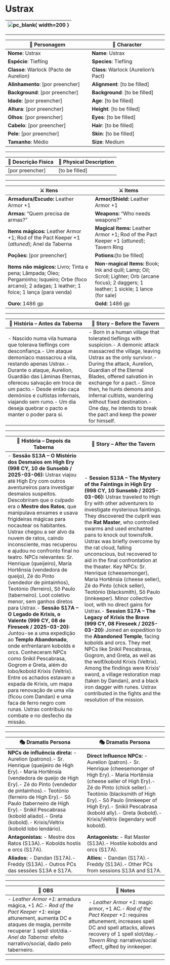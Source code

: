 # Ustrax

|![pc_blank](assets/pc/pc_blank.png){ width=200 }|
|---|

---

|**🧙 Personagem**|**🧙 Character**|
|---|---|
|**Nome**: Ustrax|**Name**: Ustrax|
|**Espécie**: Tiefling|**Species**: Tiefling|
|**Classe**: Warlock (Pacto de Aurelion)|**Class**: Warlock (Aurelion’s Pact)|
|**Alinhamento**: [por preencher]|**Alignment**: [to be filled]|
|**Background**: [por preencher]|**Background**: [to be filled]|
|**Idade**: [por preencher]|**Age**: [to be filled]|
|**Altura**: [por preencher]|**Height**: [to be filled]|
|**Olhos**: [por preencher]|**Eyes**: [to be filled]|
|**Cabelo**: [por preencher]|**Hair**: [to be filled]|
|**Pele**: [por preencher]|**Skin**: [to be filled]|
|**Tamanho**: Médio|**Size**: Medium|

---

|**📜 Descrição Física**|**📜 Physical Description**|
|---|---|
|[por preencher]|[to be filled]|

---

|**⚔️ Itens**|**⚔️ Items**|
|---|---|
|**Armadura/Escudo:** Leather Armor +1|**Armor/Shield:** Leather Armor +1|
|**Armas:** “Quem precisa de armas?”|**Weapons:** “Who needs weapons?”|
|**Items mágicos:** Leather Armor +1; Rod of the Pact Keeper +1 (_attuned_); Anel da Taberna|**Magical Items:** Leather Armor +1; Rod of the Pact Keeper +1 (_attuned_); Tavern Ring|
|**Poções:** [por preencher]|**Potions:**[to be filled]|
|**Items não mágicos:** Livro; Tinta e pena; Lâmpada; Óleo; Pergaminho; Isqueiro; Orbe (foco arcano); 2 adagas; 1 leather; 1 foice; 1 lança (para venda)|**Non-magical Items:** Book; Ink and quill; Lamp; Oil; Scroll; Lighter; Orb (arcane focus); 2 daggers; 1 leather; 1 sickle; 1 lance (for sale)|
|**Ouro:** 1486 gp|**Gold:** 1486 gp|

---

|**📖 História – Antes da Taberna**|**📖 Story – Before the Tavern**|
|---|---|
|- Nascido numa vila humana que tolerava tieflings com desconfiança.- Um ataque demoníaco massacrou a vila, restando apenas Ustrax.- Durante o ataque, Aurelion, Guardião das Lâminas Eternas, ofereceu salvação em troca de um pacto.- Desde então caça demónios e cultistas infernais, viajando sem rumo.- Um dia deseja quebrar o pacto e manter o poder para si.|- Born in a human village that tolerated tieflings with suspicion.- A demonic attack massacred the village, leaving Ustrax as the only survivor.- During the attack, Aurelion, Guardian of the Eternal Blades, offered salvation in exchange for a pact.- Since then, he hunts demons and infernal cultists, wandering without fixed destination.- One day, he intends to break the pact and keep the power for himself.|

---

|**📖 História – Depois da Taberna**|**📖 Story – After the Tavern**|
|---|---|
|- **Sessão S13A – O Mistério dos Desmaios em High Ery (998 CY, 10 de Sunsebb / 2025-03-06):** Ustrax viajou até High Ery com outros aventureiros para investigar desmaios suspeitos. Descobriram que o culpado era o **Mestre dos Ratos**, que manipulava enxames e usava frigideiras mágicas para nocautear os habitantes. Ustrax chegou a ser alvo da nuvem de ratos, caindo inconsciente, mas recuperou e ajudou no confronto final no teatro. NPCs relevantes: Sr. Henrique (queijeiro), Maria Hortênsia (vendedora de queijo), Zé do Pinto (vendedor de pintainhos), Teotónio (ferreiro), Sô Paulo (taberneiro). Loot coletivo menor, sem ganhos diretos para Ustrax.- **Sessão S17A – O Legado de Krixis, o Valente (999 CY, 08 de Fireseek / 2025-03-20):** Juntou-se a uma expedição ao **Templo Abandonado**, onde enfrentaram kobolds e orcs. Conheceram NPCs como Snikil Pescabrasa, Gogrom e Greta, além do lobo/kobold Krixis (Veltrix). Entre os achados estavam a espada de Krixis, um mapa para renovação de uma vila (ficou com Dandan) e uma faca de ferro negro com runas. Ustrax contribuiu no combate e no desfecho da missão.|- **Session S13A – The Mystery of the Faintings in High Ery (998 CY, 10 Sunsebb / 2025-03-06):** Ustrax traveled to High Ery with other adventurers to investigate mysterious faintings. They discovered the culprit was the **Rat Master**, who controlled swarms and used enchanted pans to knock out townsfolk. Ustrax was briefly overcome by the rat cloud, falling unconscious, but recovered to aid in the final confrontation at the theater. Key NPCs: Sr. Henrique (cheesemonger), Maria Hortênsia (cheese seller), Zé do Pinto (chick seller), Teotónio (blacksmith), Sô Paulo (innkeeper). Minor collective loot, with no direct gains for Ustrax.- **Session S17A – The Legacy of Krixis the Brave (999 CY, 08 Fireseek / 2025-03-20):** Joined an expedition to the **Abandoned Temple**, facing kobolds and orcs. They met NPCs like Snikil Pescabrasa, Gogrom, and Greta, as well as the wolf/kobold Krixis (Veltrix). Among the findings were Krixis’ sword, a village restoration map (taken by Dandan), and a black iron dagger with runes. Ustrax contributed in the fights and the resolution of the mission.|

---

|**🎭 Dramatis Persona**|**🎭 Dramatis Persona**|
|---|---|
|**NPCs de influência direta:** - Aurelion (patrono).- Sr. Henrique (queijeiro de High Ery).- Maria Hortênsia (vendedora de queijo de High Ery).- Zé do Pinto (vendedor de pintainhos).- Teotónio (ferreiro de High Ery).- Sô Paulo (taberneiro de High Ery).- Snikil Pescabrasa (kobold aliado).- Greta (kobold).- Krixis/Veltrix (kobold lobo lendário).|**Direct Influence NPCs:** - Aurelion (patron).- Sr. Henrique (cheesemonger of High Ery).- Maria Hortênsia (cheese seller of High Ery).- Zé do Pinto (chick seller).- Teotónio (blacksmith of High Ery).- Sô Paulo (innkeeper of High Ery).- Snikil Pescabrasa (kobold ally).- Greta (kobold).- Krixis/Veltrix (legendary wolf kobold).|
|**Antagonistas:** - Mestre dos Ratos (S13A).- Kobolds hostis e orcs (S17A).|**Antagonists:** - Rat Master (S13A).- Hostile kobolds and orcs (S17A).|
|**Aliados:** - Dandan (S17A).- Freddy (S13A).- Outros PCs das sessões S13A e S17A.|**Allies:** - Dandan (S17A).- Freddy (S13A).- Other PCs from sessions S13A and S17A.|

---

|**🔮 OBS**|**🔮 Notes**|
|---|---|
|- _Leather Armor +1_: armadura mágica, +1 AC.- _Rod of the Pact Keeper +1_: exige attunement, aumenta DC e ataques de magia, permite recuperar 1 spell slot/dia.- _Anel da Taberna_: efeito narrativo/social, dado pelo taberneiro.|- _Leather Armor +1_: magic armor, +1 AC.- _Rod of the Pact Keeper +1_: requires attunement, increases spell DC and spell attacks, allows recovery of 1 spell slot/day.- _Tavern Ring_: narrative/social effect, gifted by innkeeper.|

---